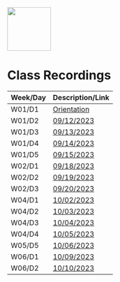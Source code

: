 <img src="https://i.imgur.com/2y0Lyzy.png" height="100">

# Class Recordings

| Week/Day | Description/Link |
|---|---|
| W01/D1 | [Orientation](https://generalassembly.zoom.us/rec/share/NJ8RzkY5yBDAC-gvYMueTdaD9RjFkm1L9AjW7qyGDtdi0KTjjXRpvnK4pCv_5JU.OouNyxL_BQZQ40P8)|
| W01/D2 | [09/12/2023](https://generalassembly.zoom.us/rec/share/qxEpAR8wt7LCwuTGr2kp5fEi5SU9C-5kWjzfKxYwx2vVhzzTO0zTI2m2h0e4q22c._Sy5RqZ_y6Juilje) |
| W01/D3 | [09/13/2023](https://generalassembly.zoom.us/rec/share/J5WsLrejl02yARUJ9s1lxl16qu7FWL-prGoCyeQhWVYX7Pw0LSFmCY93XZNmUBNG.z2oB_bWxJ_AXleo4) |
| W01/D4 | [09/14/2023](https://generalassembly.zoom.us/rec/share/va8gizwsFEFS40sg4g5L0QcFdPEJ7aP7tRoBiClm8Qcnymi6P53iatpeD-MiHTXq.xK-Es55RQO_jvjJZ) |
| W01/D5 | [09/15/2023](https://generalassembly.zoom.us/rec/share/IwsfivkjBZv-DnKCuXn5kBbutQFMPi4nNOj4TXSZQyDd2Qfm3wnKh8VcM3uOUrEN.PLJCOasBAHj7dl0W) |
| W02/D1 | [09/18/2023](https://generalassembly.zoom.us/rec/share/Zy_eT_pS-KoIDDmx5lA6aSI3-IRclb1oNk4zSTEefR_AtWB6oZZTjoGE4105ZJKZ.Kj4gx2nrrjMNouMV) |
| W02/D2 | [09/19/2023](https://generalassembly.zoom.us/rec/share/4MANA334yduoWqpRyIM-m4YuEpuhy8Kha_fSdFK0k-93QRGXyKPYAn9tRNZ02lbT.OPSK0eS_8gwHa9kM) |
| W02/D3 | [09/20/2023](https://generalassembly.zoom.us/rec/share/FA4LQ_njW6l8sIG2VRESDDJoBk2Vis9BI81sOUhOefNoN8nog49EIKmEplyuNKQI.Gw7tbL4S_w4BJWet) |
| W04/D1 | [10/02/2023](https://generalassembly.zoom.us/rec/share/H7ejnZRGoBM5vZbLiS2lfmDRXrwuwJfYKaHMywYyHloYKYVijHTgER15cvB5Sifk.YITXZx05PRvBfxwA) |
| W04/D2 | [10/03/2023](https://generalassembly.zoom.us/rec/share/vzkC4W82mPNIT2W3vi8qy89T5AxusT3p3LxYmhlxyXUecIi8wUMyRDCH_FR10KA.RHta3lj6y2sUdrw-) |
| W04/D3 | [10/04/2023](https://generalassembly.zoom.us/rec/share/mLnuZnwHivGfhPwCJeM3EPeTwKwTqSLBe6qc1InB80wANcHR4FGRZaQAxt73sI17.OLP7l3-odfOk1rWu) |
| W04/D4 | [10/05/2023](https://generalassembly.zoom.us/rec/share/N7DGTvKORAZLbs-xf13KKVOOLCnaXNgG6_MblsfEQrKyyLTAM0l21fwQtdiSpyrA.1RrA4O3j5Cuy5kz1) |
| W05/D5 | [10/06/2023](https://generalassembly.zoom.us/rec/share/vw7ai4bWJeuspMqSx7NzuMxE2Cppox1wjzrNzznQli40tZLjOngRPtZ3AYKUcjnb.gilw2lXZMQCTvviW) |
| W06/D1 | [10/09/2023](https://generalassembly.zoom.us/rec/share/T7PYEd5GY1pVZVoac3gNqz9jWhXn68ncyr5hKklIrPqGnjzTmC2epBduL8iFSf4b.C_t4sc0dsqZpJL6W) |
| W06/D2 | [10/10/2023](https://generalassembly.zoom.us/rec/share/cyV40QbGY7DbpqdPCRrC_xVLgaVFxUsoRSBFbPBSOqcg0HM0xkS3AJOMu6BroSEb.-8ZFwwOSlgCQvGzR) |



